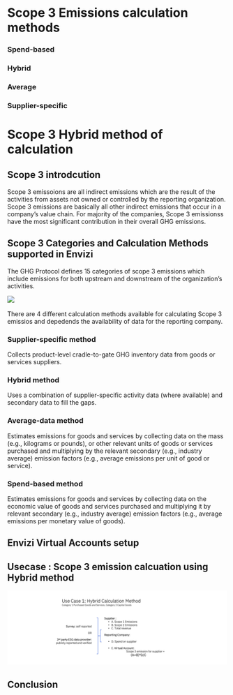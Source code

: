
# Scope 3 Emissions calculation methods
### Spend-based
### Hybrid
### Average
### Supplier-specific

# Scope 3 Hybrid method of calculation

## Scope 3 introdcution

Scope 3 emissoions are all indirect emissions which are the result of the activities from assets not owned or controlled by the reporting organization.
Scope 3 emissions are basically all other indirect emissions that occur in a company’s value chain. For majority of the companies, Scope 3 emissionss have the most significant contribution in their overall GHG emissions.


## Scope 3 Categories and Calculation Methods supported in Envizi

The GHG Protocol defines 15 categories of scope 3 emissions which include emissions for  both upstream and downstream of the organization’s activities.

<img src="images/GHG-Scope3.png">

There are 4 different calculation methods available for calculating Scope 3 emissios and depedends the availability of data for the reporting company. 

### Supplier-specific method
Collects product-level cradle-to-gate GHG inventory data from goods or services suppliers.

### Hybrid method
Uses a combination of supplier-specific activity data (where available) and secondary data to fill the gaps. 

### Average-data method 
Estimates emissions for goods and services by collecting data on the mass (e.g., kilograms or pounds), or other relevant units of goods or services purchased and multiplying by the relevant secondary (e.g., industry average) emission factors (e.g., average emissions per unit of good or service).

### Spend-based method
Estimates emissions for goods and services by collecting data on the economic value of goods and services purchased and multiplying it by relevant secondary (e.g., industry average) emission factors (e.g., average emissions per monetary value of goods).




## Envizi Virtual Accounts setup


## Usecase : Scope 3 emission calcuation using Hybrid method

<img src="images/Scope3-Usecase-Hybrid-method-calculation.png">


## Conclusion


